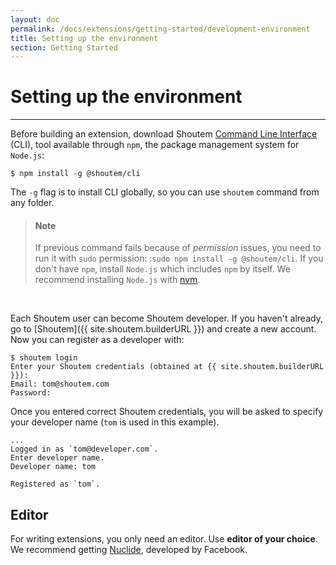 ```yaml
---
layout: doc
permalink: /docs/extensions/getting-started/development-environment
title: Setting up the environment
section: Getting Started
---
```


# Setting up the environment
<hr />

Before building an extension, download Shoutem [Command Line Interface](https://www.npmjs.com/package/@shoutem/cli) (CLI), tool available through `npm`, the package management system for `Node.js`:

```ShellSession
$ npm install -g @shoutem/cli
``` 

The ```-g``` flag is to install CLI globally, so you can use `shoutem` command from any folder.

> #### Note
> If previous command fails because of _permission_ issues, you need to run it with `sudo` permission: :`sudo npm install -g @shoutem/cli`. If you don't have `npm`, install `Node.js` which includes `npm` by itself. We recommend installing `Node.js` with [nvm](https://github.com/creationix/nvm).


<br />

Each Shoutem user can become Shoutem developer. If you haven't already, go to [Shoutem]({{ site.shoutem.builderURL }}) and create a new account. Now you can register as a developer with:

```ShellSession
$ shoutem login
Enter your Shoutem credentials (obtained at {{ site.shoutem.builderURL }}):
Email: tom@shoutem.com
Password:
```

Once you entered correct Shoutem credentials, you will be asked to specify your developer name (`tom` is used in this example).

```ShellSession
...
Logged in as `tom@developer.com`.
Enter developer name.
Developer name: tom

Registered as `tom`.
```

## Editor
For writing extensions, you only need an editor. Use **editor of your choice**. We recommend getting [Nuclide](https://nuclide.io/), developed by Facebook.